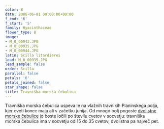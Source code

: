 ```yaml
---
color: B
date: 2008-06-01 00:00:00+00:00
f_end: '6'
f_start: '5'
family: Hyacinthaceae
flower_type: B
image:
- M_0_00943.JPG
- M_0_00935.JPG
- M_0_00944.JPG
latin: Scilla litardierei
lead: M_0_00935.JPG
lead_sample: false
order: Scilla
parallel: false
petals: '6'
petals_joined: false
star_shape: false
title: Travniška morska čebulica
---
```

Travniška morska čebulica uspeva le na vlažnih travnikih Planinskega polja, kjer cveti konec maja ali v začetku junija. Od mnogo bolj pogoste [dvolistne morske čebulice](../../scillabifolia/dvolistna-morska-&#269;ebulica/) jo boste ločili po številu cvetov v socvetju: travniška morska čebulica ima v socvetju od 15 do 35 cvetov, dvolistna pa največ pet.
